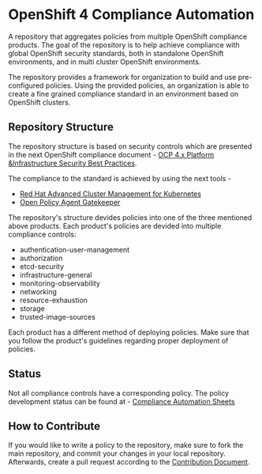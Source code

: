 # OpenShift 4 Compliance Automation
A repository that aggregates policies from multiple OpenShift compliance products. The goal of the repository is to help achieve compliance with global OpenShift security standards, both in standalone OpenShift environments, and in multi cluster OpenShift environments.

The repository provides a framework for organization to build and use pre-configured policies. Using the provided policies, an organization is able to create a fine grained compliance standard in an environment based on OpenShift clusters.

## Repository Structure
The repository structure is based on security controls which are presented in the next OpenShift compliance document - [OCP 4.x Platform &Infrastructure Security Best Practices](https://github.com/rhilconsultants/openshift/blob/master/featureReference/Red%20Hat%20Openshift%204.x%20Security%20Best%20Practices%20-%20Public%20Edition%20-%20Final%20v2%20(2).pdf).

The compliance to the standard is achieved by using the next tools -
- [Red Hat Advanced Cluster Management for Kubernetes](https://github.com/open-cluster-management)
- [Open Policy Agent Gatekeeper](https://github.com/open-policy-agent/gatekeeper)

The repository's structure devides policies into one of the three mentioned above products. Each product's policies are devided into multiple compliance controls:
- authentication-user-management
- authorization
- etcd-security 
- infrastructure-general
- monitoring-observability
- networking 
- resource-exhaustion
- storage
- trusted-image-sources

Each product has a different method of deploying policies. Make sure that you follow the product's guidelines regarding proper deployment of policies.

## Status
Not all compliance controls have a corresponding policy. The policy development status can be found at - [Compliance Automation Sheets](https://docs.google.com/spreadsheets/d/1vhtWJYgvbVlW58D-jL9s-iBA56aT3m9Sf_qnME9gDyw/edit?usp=sharing)

## How to Contribute
If you would like to write a policy to the repository, make sure to fork the main repository, and commit your changes in your local repository. Afterwards, create a pull request according to the [Contribution Document](./docs/CONTRIBUTING.md).
